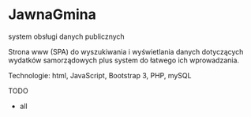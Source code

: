 # JawnaGmina
system obsługi danych publicznych

Strona www (SPA) do wyszukiwania i wyświetlania danych dotyczących wydatków samorządowych plus system do łatwego ich wprowadzania.

Technologie: html, JavaScript, Bootstrap 3, PHP, mySQL 

TODO
- all
